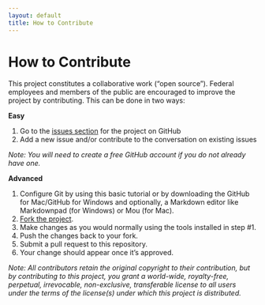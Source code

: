```yaml
---
layout: default
title: How to Contribute
---
```

# How to Contribute

This project constitutes a collaborative work (“open source”). Federal employees and members of the public are encouraged to improve the project by contributing. This can be done in two ways:

**Easy**

1. Go to the [issues section](https://github.com/GSA/Open-And-Structured-Content-Models/issues) for the project on GitHub
2. Add a new issue and/or contribute to the conversation on existing issues

_Note: You will need to create a free GitHub account if you do not already have one._

**Advanced**

1. Configure Git by using this basic tutorial or by downloading the GitHub for Mac/GitHub for Windows and optionally, a Markdown editor like Markdownpad (for Windows) or Mou (for Mac).
2. [Fork the project](https://github.com/GSA/Open-And-Structured-Content-Models).
3. Make changes as you would normally using the tools installed in step #1.
4. Push the changes back to your fork.
5. Submit a pull request to this repository.
6. Your change should appear once it’s approved.

_Note: All contributors retain the original copyright to their contribution, but by contributing to this project, you grant a world-wide, royalty-free, perpetual, irrevocable, non-exclusive, transferable license to all users under the terms of the license(s) under which this project is distributed._
